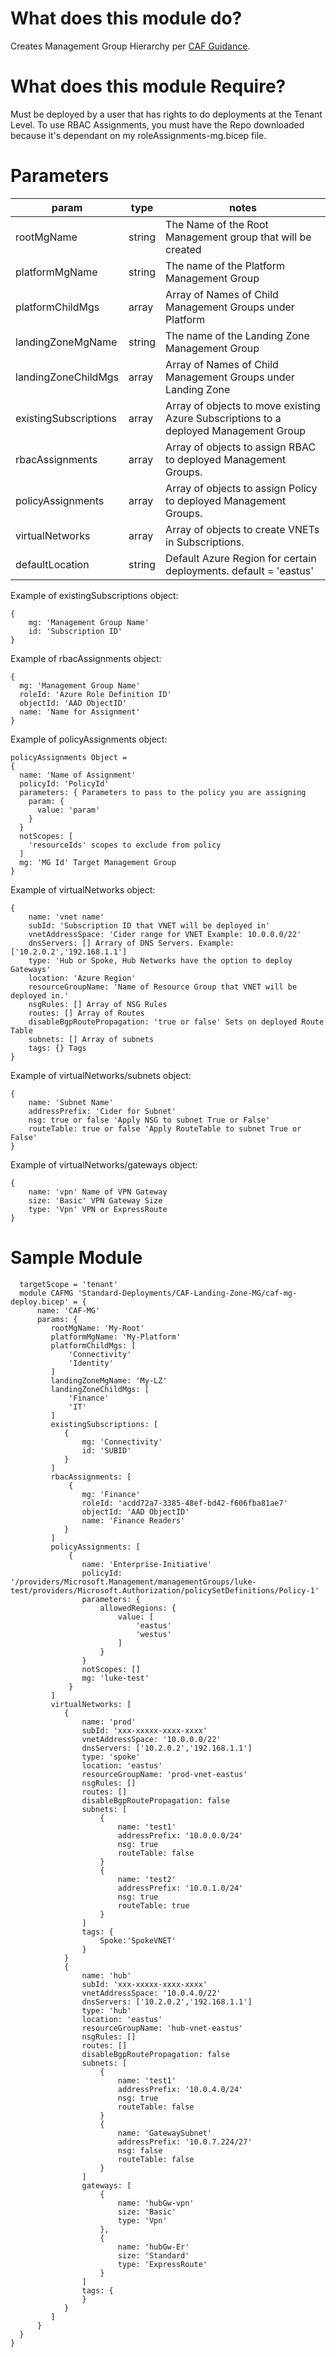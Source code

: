 # What does this module do?
Creates Management Group Hierarchy per [CAF Guidance](https://docs.microsoft.com/en-us/azure/cloud-adoption-framework/ready/landing-zone/design-area/resource-org-management-groups). 

# What does this module Require?
Must be deployed by a user that has rights to do deployments at the Tenant Level.  To use RBAC Assignments, you must have the Repo downloaded because it's dependant on my roleAssignments-mg.bicep file.

# Parameters
param | type | notes
------|------|------
rootMgName | string | The Name of the Root Management group that will be created
platformMgName | string | The name of the Platform Management Group
platformChildMgs | array | Array of Names of Child Management Groups under Platform
landingZoneMgName | string | The name of the Landing Zone Management Group
landingZoneChildMgs | array | Array of Names of Child Management Groups under Landing Zone
existingSubscriptions | array | Array of objects to move existing Azure Subscriptions to a deployed Management Group
rbacAssignments | array | Array of objects to assign RBAC to deployed Management Groups.
policyAssignments | array | Array of objects to assign Policy to deployed Management Groups.
virtualNetworks | array | Array of objects to create VNETs in Subscriptions.
defaultLocation | string | Default Azure Region for certain deployments.  default = 'eastus'

Example of existingSubscriptions object:
```
{
    mg: 'Management Group Name'
    id: 'Subscription ID'
}
```

Example of rbacAssignments object:
```
{
  mg: 'Management Group Name'
  roleId: 'Azure Role Definition ID'
  objectId: 'AAD ObjectID'
  name: 'Name for Assignment'
}
```

Example of policyAssignments object: 
```
policyAssignments Object =
{
  name: 'Name of Assignment'
  policyId: 'PolicyId'
  parameters: { Parameters to pass to the policy you are assigning
    param: {
      value: 'param'
    }
  }
  notScopes: [
    'resourceIds' scopes to exclude from policy
  ]
  mg: 'MG Id' Target Management Group
}
```

Example of virtualNetworks object:
```
{
    name: 'vnet name'
    subId: 'Subscription ID that VNET will be deployed in'
    vnetAddressSpace: 'Cider range for VNET Example: 10.0.0.0/22'
    dnsServers: [] Arrary of DNS Servers. Example: ['10.2.0.2','192.168.1.1']
    type: 'Hub or Spoke, Hub Networks have the option to deploy Gateways'
    location: 'Azure Region'
    resourceGroupName: 'Name of Resource Group that VNET will be deployed in.'
    nsgRules: [] Array of NSG Rules
    routes: [] Array of Routes
    disableBgpRoutePropagation: 'true or false' Sets on deployed Route Table
    subnets: [] Array of subnets
    tags: {} Tags
}
```

Example of virtualNetworks/subnets object:
```
{
    name: 'Subnet Name'
    addressPrefix: 'Cider for Subnet'
    nsg: true or false 'Apply NSG to subnet True or False'
    routeTable: true or false 'Apply RouteTable to subnet True or False'
}
```

Example of virtualNetworks/gateways object:
```
{
    name: 'vpn' Name of VPN Gateway
    size: 'Basic' VPN Gateway Size
    type: 'Vpn' VPN or ExpressRoute
}
```

# Sample Module

```Bicep
  targetScope = 'tenant'
  module CAFMG 'Standard-Deployments/CAF-Landing-Zone-MG/caf-mg-deploy.bicep' = {
      name: 'CAF-MG'
      params: {
         rootMgName: 'My-Root'
         platformMgName: 'My-Platform'
         platformChildMgs: [
             'Connectivity'
             'Identity'
         ]
         landingZoneMgName: 'My-LZ'
         landingZoneChildMgs: [
             'Finance'
             'IT'
         ]
         existingSubscriptions: [
            {
                mg: 'Connectivity'
                id: 'SUBID'
            } 
         ]
         rbacAssignments: [
             {
                mg: 'Finance'
                roleId: 'acdd72a7-3385-48ef-bd42-f606fba81ae7'
                objectId: 'AAD ObjectID'
                name: 'Finance Readers'
            }
         ]
         policyAssignments: [
             {
                name: 'Enterprise-Initiative'
                policyId: '/providers/Microsoft.Management/managementGroups/luke-test/providers/Microsoft.Authorization/policySetDefinitions/Policy-1'
                parameters: {
                    allowedRegions: {
                        value: [
                            'eastus'
                            'westus'
                        ]
                    }
                }
                notScopes: []
                mg: 'luke-test'
             }
         ]
         virtualNetworks: [
            {
                name: 'prod'
                subId: 'xxx-xxxxx-xxxx-xxxx'
                vnetAddressSpace: '10.0.0.0/22'
                dnsServers: ['10.2.0.2','192.168.1.1']
                type: 'spoke'
                location: 'eastus'
                resourceGroupName: 'prod-vnet-eastus'
                nsgRules: []
                routes: []
                disableBgpRoutePropagation: false
                subnets: [
                    {
                        name: 'test1'
                        addressPrefix: '10.0.0.0/24'
                        nsg: true
                        routeTable: false
                    }
                    {
                        name: 'test2'
                        addressPrefix: '10.0.1.0/24'
                        nsg: true
                        routeTable: true
                    }
                ] 
                tags: {
                    Spoke:'SpokeVNET'
                }
            }
            {
                name: 'hub'
                subId: 'xxx-xxxxx-xxxx-xxxx'
                vnetAddressSpace: '10.0.4.0/22'
                dnsServers: ['10.2.0.2','192.168.1.1']
                type: 'hub'
                location: 'eastus'
                resourceGroupName: 'hub-vnet-eastus'
                nsgRules: []
                routes: []
                disableBgpRoutePropagation: false
                subnets: [
                    {
                        name: 'test1'
                        addressPrefix: '10.0.4.0/24'
                        nsg: true
                        routeTable: false
                    }
                    {
                        name: 'GatewaySubnet'
                        addressPrefix: '10.0.7.224/27'
                        nsg: false
                        routeTable: false
                    }
                ]
                gateways: [
                    {
                        name: 'hubGw-vpn'
                        size: 'Basic'
                        type: 'Vpn'
                    },
                    {
                        name: 'hubGw-Er'
                        size: 'Standard'
                        type: 'ExpressRoute'
                    } 
                ] 
                tags: {
                }
            }
         ] 
      }
  }
}
```